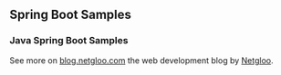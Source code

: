 ## Spring Boot Samples

### Java Spring Boot Samples 

See more on [blog.netgloo.com](http://blog.netgloo.com) the web development blog by [Netgloo](http://netgloo.com).

